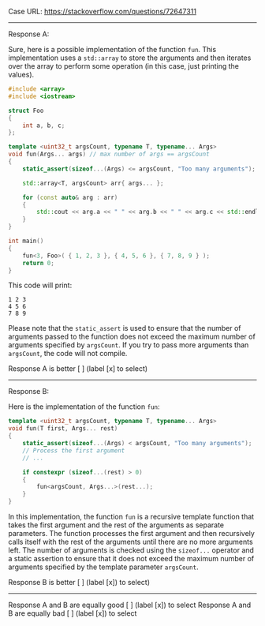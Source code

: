 Case URL: https://stackoverflow.com/questions/72647311

------
Response A:

Sure, here is a possible implementation of the function `fun`. This implementation uses a `std::array` to store the arguments and then iterates over the array to perform some operation (in this case, just printing the values).

```c++
#include <array>
#include <iostream>

struct Foo
{
    int a, b, c;
};

template <uint32_t argsCount, typename T, typename... Args>
void fun(Args... args) // max number of args == argsCount
{
    static_assert(sizeof...(Args) <= argsCount, "Too many arguments");

    std::array<T, argsCount> arr{ args... };

    for (const auto& arg : arr)
    {
        std::cout << arg.a << " " << arg.b << " " << arg.c << std::endl;
    }
}

int main()
{
    fun<3, Foo>( { 1, 2, 3 }, { 4, 5, 6 }, { 7, 8, 9 } );
    return 0;
}
```

This code will print:

```
1 2 3
4 5 6
7 8 9
```

Please note that the `static_assert` is used to ensure that the number of arguments passed to the function does not exceed the maximum number of arguments specified by `argsCount`. If you try to pass more arguments than `argsCount`, the code will not compile.

Response A is better [ ] (label [x] to select)

-------
Response B:



Here is the implementation of the function ```fun```:

```c++
template <uint32_t argsCount, typename T, typename... Args>
void fun(T first, Args... rest)
{
    static_assert(sizeof...(Args) < argsCount, "Too many arguments");
    // Process the first argument
    // ...

    if constexpr (sizeof...(rest) > 0)
    {
        fun<argsCount, Args...>(rest...);
    }
}
```

In this implementation, the function ```fun``` is a recursive template function that takes the first argument and the rest of the arguments as separate parameters. The function processes the first argument and then recursively calls itself with the rest of the arguments until there are no more arguments left. The number of arguments is checked using the ```sizeof...``` operator and a static assertion to ensure that it does not exceed the maximum number of arguments specified by the template parameter ```argsCount```.

Response B is better [ ] (label [x]) to select)

-------

Response A and B are equally good [ ] (label [x]) to select
Response A and B are equally bad [ ] (label [x]) to select
